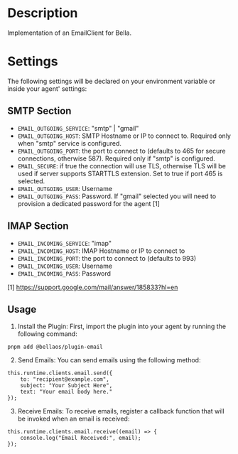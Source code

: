 # Description

Implementation of an EmailClient for Bella.

# Settings

The following settings will be declared on your environment variable or inside your agent' settings:

## SMTP Section

- `EMAIL_OUTGOING_SERVICE`: "smtp" | "gmail"
- `EMAIL_OUTGOING_HOST`: SMTP Hostname or IP to connect to. Required only when "smtp" service is configured.
- `EMAIL_OUTGOING_PORT`: the port to connect to (defaults to 465 for secure connections, otherwise 587). Required only if "smtp" is configured.
- `EMAIL_SECURE`: if true the connection will use TLS, otherwise TLS will be used if server supports STARTTLS extension. Set to true if port 465 is selected.
- `EMAIL_OUTGOING_USER`: Username
- `EMAIL_OUTGOING_PASS`: Password. If "gmail" selected you will need to provision a dedicated password for the agent [1]

## IMAP Section

- `EMAIL_INCOMING_SERVICE`: "imap"
- `EMAIL_INCOMING_HOST`: IMAP Hostname or IP to connect to
- `EMAIL_INCOMING_PORT`: the port to connect to (defaults to 993)
- `EMAIL_INCOMING_USER`: Username
- `EMAIL_INCOMING_PASS`: Password

[1] https://support.google.com/mail/answer/185833?hl=en

## Usage

1. Install the Plugin: First, import the plugin into your agent by running the following command:

```
pnpm add @bellaos/plugin-email
```

2. Send Emails: You can send emails using the following method:

```
this.runtime.clients.email.send({
    to: "recipient@example.com",
    subject: "Your Subject Here",
    text: "Your email body here."
});
```

3. Receive Emails: To receive emails, register a callback function that will be invoked when an email is received:

```
this.runtime.clients.email.receive((email) => {
    console.log("Email Received:", email);
});
```
